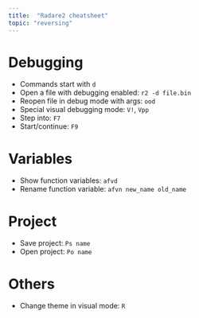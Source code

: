 ```yaml
---
title:  "Radare2 cheatsheet"
topic: "reversing"
---
```

# Debugging
* Commands start with `d`
* Open a file with debugging enabled: `r2 -d file.bin`
* Reopen file in debug mode with args: `ood`
* Special visual debugging mode: `V!`, `Vpp`
* Step into: `F7`
* Start/continue: `F9`

# Variables
* Show function variables: `afvd`
* Rename function variable: `afvn new_name old_name`

# Project
* Save project: `Ps name`
* Open project: `Po name`


# Others
* Change theme in visual mode: `R`
